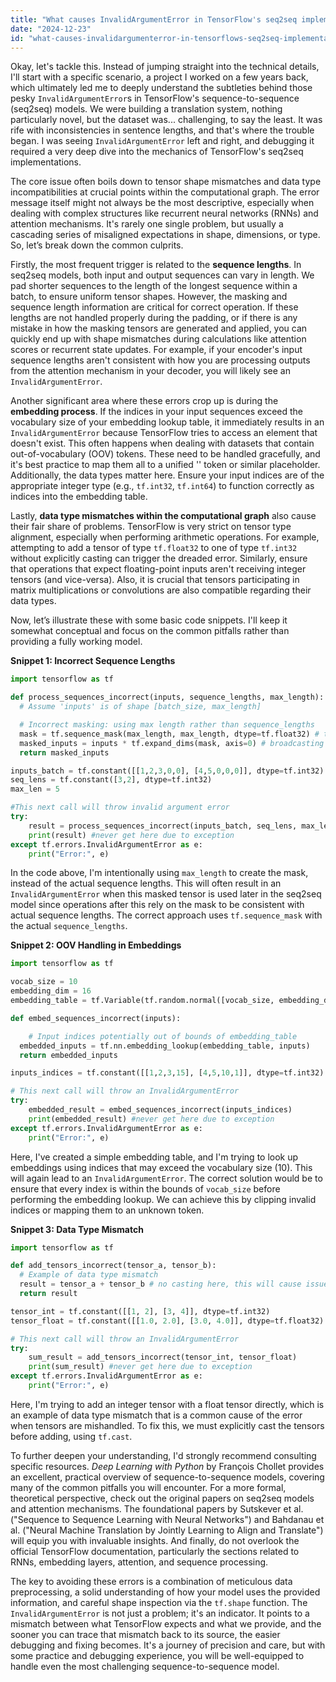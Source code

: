 ```yaml
---
title: "What causes InvalidArgumentError in TensorFlow's seq2seq implementation?"
date: "2024-12-23"
id: "what-causes-invalidargumenterror-in-tensorflows-seq2seq-implementation"
---
```


Okay, let's tackle this. Instead of jumping straight into the technical details, I'll start with a specific scenario, a project I worked on a few years back, which ultimately led me to deeply understand the subtleties behind those pesky `InvalidArgumentError`s in TensorFlow's sequence-to-sequence (seq2seq) models. We were building a translation system, nothing particularly novel, but the dataset was... challenging, to say the least. It was rife with inconsistencies in sentence lengths, and that's where the trouble began. I was seeing `InvalidArgumentError` left and right, and debugging it required a very deep dive into the mechanics of TensorFlow's seq2seq implementations.

The core issue often boils down to tensor shape mismatches and data type incompatibilities at crucial points within the computational graph. The error message itself might not always be the most descriptive, especially when dealing with complex structures like recurrent neural networks (RNNs) and attention mechanisms. It's rarely one single problem, but usually a cascading series of misaligned expectations in shape, dimensions, or type. So, let’s break down the common culprits.

Firstly, the most frequent trigger is related to the **sequence lengths**. In seq2seq models, both input and output sequences can vary in length. We pad shorter sequences to the length of the longest sequence within a batch, to ensure uniform tensor shapes. However, the masking and sequence length information are critical for correct operation. If these lengths are not handled properly during the padding, or if there is any mistake in how the masking tensors are generated and applied, you can quickly end up with shape mismatches during calculations like attention scores or recurrent state updates. For example, if your encoder's input sequence lengths aren't consistent with how you are processing outputs from the attention mechanism in your decoder, you will likely see an `InvalidArgumentError`.

Another significant area where these errors crop up is during the **embedding process**. If the indices in your input sequences exceed the vocabulary size of your embedding lookup table, it immediately results in an `InvalidArgumentError` because TensorFlow tries to access an element that doesn't exist. This often happens when dealing with datasets that contain out-of-vocabulary (OOV) tokens. These need to be handled gracefully, and it's best practice to map them all to a unified '<unk>' token or similar placeholder. Additionally, the data types matter here. Ensure your input indices are of the appropriate integer type (e.g., `tf.int32`, `tf.int64`) to function correctly as indices into the embedding table.

Lastly, **data type mismatches within the computational graph** also cause their fair share of problems. TensorFlow is very strict on tensor type alignment, especially when performing arithmetic operations. For example, attempting to add a tensor of type `tf.float32` to one of type `tf.int32` without explicitly casting can trigger the dreaded error. Similarly, ensure that operations that expect floating-point inputs aren't receiving integer tensors (and vice-versa). Also, it is crucial that tensors participating in matrix multiplications or convolutions are also compatible regarding their data types.

Now, let’s illustrate these with some basic code snippets. I'll keep it somewhat conceptual and focus on the common pitfalls rather than providing a fully working model.

**Snippet 1: Incorrect Sequence Lengths**

```python
import tensorflow as tf

def process_sequences_incorrect(inputs, sequence_lengths, max_length):
  # Assume 'inputs' is of shape [batch_size, max_length]

  # Incorrect masking: using max length rather than sequence_lengths
  mask = tf.sequence_mask(max_length, max_length, dtype=tf.float32) # this line has the issue
  masked_inputs = inputs * tf.expand_dims(mask, axis=0) # broadcasting it by expanding dimensions
  return masked_inputs

inputs_batch = tf.constant([[1,2,3,0,0], [4,5,0,0,0]], dtype=tf.int32)
seq_lens = tf.constant([3,2], dtype=tf.int32)
max_len = 5

#This next call will throw invalid argument error
try:
    result = process_sequences_incorrect(inputs_batch, seq_lens, max_len)
    print(result) #never get here due to exception
except tf.errors.InvalidArgumentError as e:
    print("Error:", e)
```

In the code above, I'm intentionally using `max_length` to create the mask, instead of the actual sequence lengths. This will often result in an `InvalidArgumentError` when this masked tensor is used later in the seq2seq model since operations after this rely on the mask to be consistent with actual sequence lengths. The correct approach uses `tf.sequence_mask` with the actual `sequence_lengths`.

**Snippet 2: OOV Handling in Embeddings**

```python
import tensorflow as tf

vocab_size = 10
embedding_dim = 16
embedding_table = tf.Variable(tf.random.normal([vocab_size, embedding_dim]))

def embed_sequences_incorrect(inputs):

    # Input indices potentially out of bounds of embedding_table
  embedded_inputs = tf.nn.embedding_lookup(embedding_table, inputs)
  return embedded_inputs

inputs_indices = tf.constant([[1,2,3,15], [4,5,10,1]], dtype=tf.int32) # 15 is out of vocab

# This next call will throw an InvalidArgumentError
try:
    embedded_result = embed_sequences_incorrect(inputs_indices)
    print(embedded_result) #never get here due to exception
except tf.errors.InvalidArgumentError as e:
    print("Error:", e)
```

Here, I've created a simple embedding table, and I'm trying to look up embeddings using indices that may exceed the vocabulary size (10). This will again lead to an `InvalidArgumentError`. The correct solution would be to ensure that every index is within the bounds of `vocab_size` before performing the embedding lookup. We can achieve this by clipping invalid indices or mapping them to an unknown token.

**Snippet 3: Data Type Mismatch**

```python
import tensorflow as tf

def add_tensors_incorrect(tensor_a, tensor_b):
  # Example of data type mismatch
  result = tensor_a + tensor_b # no casting here, this will cause issues
  return result

tensor_int = tf.constant([[1, 2], [3, 4]], dtype=tf.int32)
tensor_float = tf.constant([[1.0, 2.0], [3.0, 4.0]], dtype=tf.float32)

# This next call will throw an InvalidArgumentError
try:
    sum_result = add_tensors_incorrect(tensor_int, tensor_float)
    print(sum_result) #never get here due to exception
except tf.errors.InvalidArgumentError as e:
    print("Error:", e)

```

Here, I'm trying to add an integer tensor with a float tensor directly, which is an example of data type mismatch that is a common cause of the error when tensors are mishandled. To fix this, we must explicitly cast the tensors before adding, using `tf.cast`.

To further deepen your understanding, I'd strongly recommend consulting specific resources. *Deep Learning with Python* by François Chollet provides an excellent, practical overview of sequence-to-sequence models, covering many of the common pitfalls you will encounter. For a more formal, theoretical perspective, check out the original papers on seq2seq models and attention mechanisms. The foundational papers by Sutskever et al. ("Sequence to Sequence Learning with Neural Networks") and Bahdanau et al. ("Neural Machine Translation by Jointly Learning to Align and Translate") will equip you with invaluable insights. And finally, do not overlook the official TensorFlow documentation, particularly the sections related to RNNs, embedding layers, attention, and sequence processing.

The key to avoiding these errors is a combination of meticulous data preprocessing, a solid understanding of how your model uses the provided information, and careful shape inspection via the `tf.shape` function. The `InvalidArgumentError` is not just a problem; it's an indicator. It points to a mismatch between what TensorFlow expects and what we provide, and the sooner you can trace that mismatch back to its source, the easier debugging and fixing becomes. It's a journey of precision and care, but with some practice and debugging experience, you will be well-equipped to handle even the most challenging sequence-to-sequence model.
